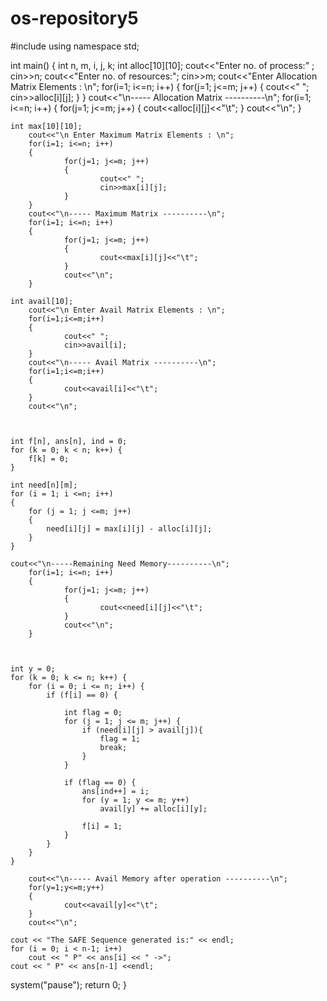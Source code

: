# os-repository5
#include <iostream> 
using namespace std; 
  
int main() 
{ 
    int n, m, i, j, k; 
    int alloc[10][10];
        cout<<"Enter no. of process:" ;
        cin>>n;
        cout<<"Enter no. of resources:";
        cin>>m;
        cout<<"Enter Allocation Matrix Elements : \n";
        for(i=1; i<=n; i++)
        {
                for(j=1; j<=m; j++)
                {
                        cout<<" ";
                        cin>>alloc[i][j];
                }
        }
        cout<<"\n----- Allocation Matrix ----------\n";
        for(i=1; i<=n; i++)
        {
                for(j=1; j<=m; j++)
                {
                        cout<<alloc[i][j]<<"\t";
                }
                cout<<"\n";
        }


    int max[10][10];
        cout<<"\n Enter Maximum Matrix Elements : \n";
        for(i=1; i<=n; i++)
        {
                for(j=1; j<=m; j++)
                {
                        cout<<" ";
                        cin>>max[i][j];
                }
        }
        cout<<"\n----- Maximum Matrix ----------\n";
        for(i=1; i<=n; i++)
        {
                for(j=1; j<=m; j++)
                {
                        cout<<max[i][j]<<"\t";
                }
                cout<<"\n";
        }
    
    int avail[10];
        cout<<"\n Enter Avail Matrix Elements : \n";
        for(i=1;i<=m;i++)
        {
        		cout<<" ";
        		cin>>avail[i];
		}
		cout<<"\n----- Avail Matrix ----------\n";
        for(i=1;i<=m;i++)
        {
        		cout<<avail[i]<<"\t";
		}
		cout<<"\n";
		
		
		
	int f[n], ans[n], ind = 0; 
    for (k = 0; k < n; k++) { 
        f[k] = 0; 
    } 
    
    int need[n][m]; 
    for (i = 1; i <=n; i++) 
	{ 
        for (j = 1; j <=m; j++)
		{
		    need[i][j] = max[i][j] - alloc[i][j];
	    }
    } 
    
    cout<<"\n-----Remaining Need Memory----------\n";
        for(i=1; i<=n; i++)
        {
                for(j=1; j<=m; j++)
                {
                        cout<<need[i][j]<<"\t";
                }
                cout<<"\n";
        }
    
     
    
    int y = 0; 
    for (k = 0; k <= n; k++) { 
        for (i = 0; i <= n; i++) { 
            if (f[i] == 0) { 
  
                int flag = 0; 
                for (j = 1; j <= m; j++) { 
                    if (need[i][j] > avail[j]){ 
                        flag = 1; 
                        break; 
                    } 
                } 
  
                if (flag == 0) { 
                    ans[ind++] = i; 
                    for (y = 1; y <= m; y++) 
                        avail[y] += alloc[i][y]; 
                    
                    f[i] = 1; 
                } 
            } 
        } 
    } 
    
    	cout<<"\n----- Avail Memory after operation ----------\n";
        for(y=1;y<=m;y++)
        {
        		cout<<avail[y]<<"\t";
		}
		cout<<"\n";
  
    cout << "The SAFE Sequence generated is:" << endl; 
    for (i = 0; i < n-1; i++) 
        cout << " P" << ans[i] << " ->"; 
    cout << " P" << ans[n-1] <<endl; 
  system("pause");
    return 0; 
}
